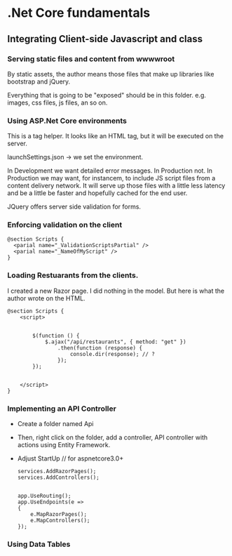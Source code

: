 # .Net Core fundamentals

## Integrating Client-side Javascript and class

### Serving static files and content from wwwwroot

By static assets, the author means those files that make up libraries like bootstrap and jQuery.

Everything that is going to be "exposed" should be in this folder. e.g. images, css files, js files, an so on.

### Using ASP.Net Core environments

<environment include="Development"> </environment>
<environment exclude="Development"> </environment>

This is a tag helper. It looks like an HTML tag, but it will be executed on the server.

launchSettings.json
  -> we set the environment.

In Development we want detailed error messages. In Production not.
In Production we may want, for instancem, to include JS script files from a content delivery network. It will serve up those files with a little less latency and be a little be faster and hopefully cached for the end user.

JQuery offers server side validation for forms.

### Enforcing validation on the client

```
@section Scripts {
  <parial name="_ValidationScriptsPartial" />
  <parial name="_NameOfMyScript" />
}
```

### Loading Restuarants from the clients.

I created a new Razor page. I did nothing in the model. But here is what the author wrote on the HTML.

```
@section Scripts {
    <script>


        $(function () {
            $.ajax("/api/restaurants", { method: "get" })
                .then(function (response) {
                    console.dir(response); // ?
                });
        });


    </script>
}
```


### Implementing an API Controller


- Create a folder named Api

- Then, right click on the folder, add a controller, API controller with actions using Entity Framework.

- Adjust StartUp
      // for aspnetcore3.0+

      services.AddRazorPages();
      services.AddControllers();


      app.UseRouting();            
      app.UseEndpoints(e =>
      {
          e.MapRazorPages();
          e.MapControllers();
      });


### Using Data Tables
